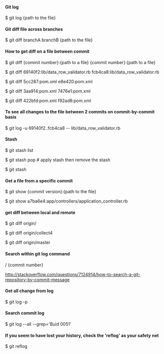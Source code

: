#### Git log
$ git log {path to the file}

#### Git diff file across branches
$ git diff branchA branchB {path to the file}

#### How to get diff on a file between commit
$ git diff {commit number}:{path to a file} {commit number}:{path to a file}

$ git diff 69140f2:lib/data_row_validator.rb fcb4ca8:lib/data_row_validator.rb

$ git diff 5cc287:pom.xml e8e420:pom.xml

$ git diff 3aa914:pom.xml 7476e1:pom.xml

$ git diff 422bfd:pom.xml f92ad8:pom.xml

#### To see all changes to the file between 2 commits on commit-by-commit basis
$ git log -u 69140f2..fcb4ca8 -- lib/data_row_validator.rb

#### Stash
$ git stash list

$ git stash pop # apply stash <revision> then remove the stash

$ git stash

#### Get a file from a specific commit
$ git show {commit version}:{path to the file}

$ git show a7ba6e4:app/controllers/application_controller.rb

#### get diff between local and remote
$ git diff origin/<branch name>

$ git diff origin/collect4

$ git diff origin/master

#### Search within git log command

/ {commit number}

http://stackoverflow.com/questions/7124914/how-to-search-a-git-repository-by-commit-message

#### Get all change from log
$ git log -p

#### Search commit log
$ git log --all --grep='Buid 0051'

#### If you seem to have lost your history, check the 'reflog' as your safety net
$ git reflog
